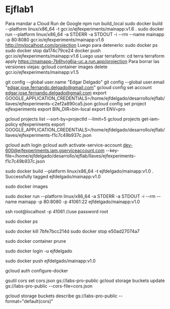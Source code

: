 # Ejflab1

Para mandar a Cloud Run de Google
npm run build_local
sudo docker build --platform linux/x86_64 -t gcr.io/ejfexperiments/mainapp:v1.6 .
    sudo docker run --platform linux/x86_64 -a STDERR -a STDOUT -i --rm --name mainapp -p 80:8080 gcr.io/ejfexperiments/mainapp:v1.6
    http://mylocalhost.com/projection
    Luego para detenerlo:
    sudo docker ps
    sudo docker stop da174c79ce24
docker push gcr.io/ejfexperiments/mainapp:v1.6
Luego usar terraform:
cd terra
terraform apply
https://mainapp-7b6hvjg6ia-uc.a.run.app/projection
Para borrar las versiones viejas:
gcloud container images delete gcr.io/ejfexperiments/mainapp:v1.5

git config --global user.name "Edgar Delgado"
git config --global user.email "edgar.jose.fernando.delgado@gmail.com"
gcloud config set account edgar.jose.fernando.delgado@gmail.com
export GOOGLE_APPLICATION_CREDENTIALS=/home/ejfdelgado/desarrollo/ejflab/llaves/ejfexperiments-c2ef2a890ca5.json
gcloud config set project ejfexperiments
export BIN_DIR=bin-local
export ENV=pro

gcloud projects list --sort-by=projectId --limit=5
gcloud projects get-iam-policy ejfexperiments
export GOOGLE_APPLICATION_CREDENTIALS=/home/ejfdelgado/desarrollo/ejflab/llaves/ejfexperiments-f1c7c49b937c.json

gcloud auth login
gcloud auth activate-service-account dev-600@ejfexperiments.iam.gserviceaccount.com --key-file=/home/ejfdelgado/desarrollo/ejflab/llaves/ejfexperiments-f1c7c49b937c.json

sudo docker build --platform linux/x86_64 -t ejfdelgado/mainapp:v1.0 .
Successfully tagged ejfdelgado/mainapp:v1.0

sudo docker images

sudo docker run --platform linux/x86_64 -a STDERR -a STDOUT -i --rm --name mainapp -p 80:8080 -p 41061:22 ejfdelgado/mainapp:v1.0

ssh root@localhost -p 41061
//use password root

sudo docker ps

sudo docker kill 7bfe7bcc214d
sudo docker stop e50ad27074a7

sudo docker container prune 

sudo docker login -u ejfdelgado 

sudo docker push ejfdelgado/mainapp:v1.0

gcloud auth configure-docker

gsutil cors set cors.json gs://labs-pro-public
gcloud storage buckets update gs://labs-pro-public --cors-file=cors.json

gcloud storage buckets describe gs://labs-pro-public --format="default(cors)"